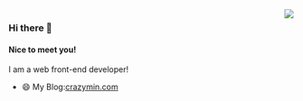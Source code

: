 <img align="right" src="https://github-readme-stats.vercel.app/api?username=crazyming9528&show_icons=true&icon_color=CE1D2D&text_color=718096&bg_color=ffffff&hide_title=true" />


### Hi there 👋
#### Nice to meet you!
I am a web front-end developer!

- 😄 My Blog:[crazymin.com](https://www.crazyming.com?from=github)




